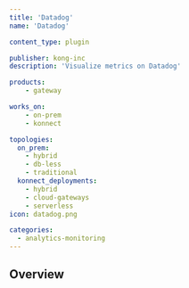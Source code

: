 ```yaml
---
title: 'Datadog'
name: 'Datadog'

content_type: plugin

publisher: kong-inc
description: 'Visualize metrics on Datadog'

products:
    - gateway

works_on:
    - on-prem
    - konnect

topologies:
  on_prem:
    - hybrid
    - db-less
    - traditional
  konnect_deployments:
    - hybrid
    - cloud-gateways
    - serverless
icon: datadog.png

categories:
  - analytics-monitoring
---
```


## Overview
